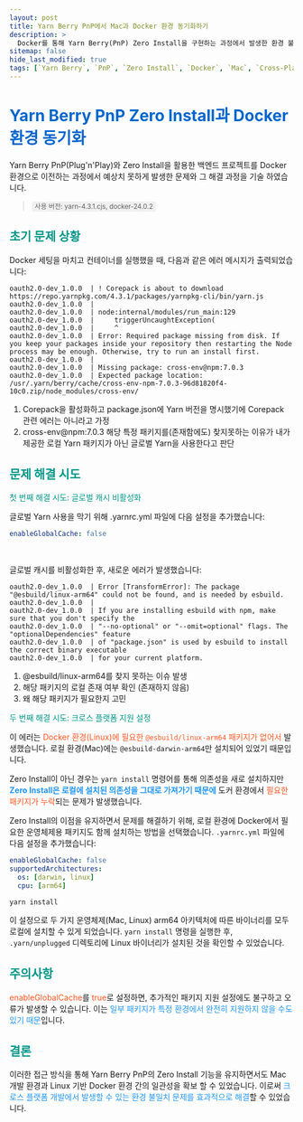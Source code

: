 ```yaml
---
layout: post
title: Yarn Berry PnP에서 Mac과 Docker 환경 동기화하기
description: >
  Docker를 통해 Yarn Berry(PnP) Zero Install을 구현하는 과정에서 발생한 환경 불일치 문제 해결 방법
sitemap: false
hide_last_modified: true
tags: [`Yarn Berry`, `PnP`, `Zero Install`, `Docker`, `Mac`, `Cross-Platform Development`]
---
```


# <span style="color: #0066cc;">Yarn Berry PnP Zero Install과 Docker 환경 동기화</span>

Yarn Berry PnP(Plug'n'Play)와 Zero Install을 활용한 백엔드 프로젝트를 Docker 환경으로 이전하는 과정에서 예상치 못하게 발생한 문제와 그 해결 과정을 기술 하였습니다.

> <small style="background-color: #f0f0f0; padding: 2px 5px; border-radius: 3px;">사용 버전: yarn-4.3.1.cjs, docker-24.0.2</small>

## <span style="color: #009688;">초기 문제 상황</span>

Docker 세팅을 마치고 컨테이너를 실행했을 때, 다음과 같은 에러 메시지가 출력되었습니다:

```terminal
oauth2.0-dev_1.0.0  | ! Corepack is about to download https://repo.yarnpkg.com/4.3.1/packages/yarnpkg-cli/bin/yarn.js
oauth2.0-dev_1.0.0  | 
oauth2.0-dev_1.0.0  | node:internal/modules/run_main:129
oauth2.0-dev_1.0.0  |     triggerUncaughtException(
oauth2.0-dev_1.0.0  |     ^
oauth2.0-dev_1.0.0  | Error: Required package missing from disk. If you keep your packages inside your repository then restarting the Node process may be enough. Otherwise, try to run an install first.
oauth2.0-dev_1.0.0  | 
oauth2.0-dev_1.0.0  | Missing package: cross-env@npm:7.0.3
oauth2.0-dev_1.0.0  | Expected package location: /usr/.yarn/berry/cache/cross-env-npm-7.0.3-96d81820f4-10c0.zip/node_modules/cross-env/
```

1. Corepack을 활성화하고 package.json에 Yarn 버전을 명시했기에 Corepack 관련 에러는 아니라고 가정
2. cross-env@npm:7.0.3 해당 특정 패키지를(존재함에도) 찾지못하는 이유가 내가 제공한 로컬 Yarn 패키지가 아닌 글로벌 Yarn을 사용한다고 판단

## <span style="color: #009688;">문제 해결 시도</span>


<span style="color: #009688;">첫 번째 해결 시도: 글로벌 캐시 비활성화</span>

글로벌 Yarn 사용을 막기 위해 .yarnrc.yml 파일에 다음 설정을 추가했습니다:

```yaml
enableGlobalCache: false
```

<br>


글로벌 캐시를 비활성화한 후, 새로운 에러가 발생했습니다:
```terminal
oauth2.0-dev_1.0.0  | Error [TransformError]: The package "@esbuild/linux-arm64" could not be found, and is needed by esbuild.
oauth2.0-dev_1.0.0  | 
oauth2.0-dev_1.0.0  | If you are installing esbuild with npm, make sure that you don't specify the
oauth2.0-dev_1.0.0  | "--no-optional" or "--omit=optional" flags. The "optionalDependencies" feature
oauth2.0-dev_1.0.0  | of "package.json" is used by esbuild to install the correct binary executable
oauth2.0-dev_1.0.0  | for your current platform.
```

1. @esbuild/linux-arm64를 찾지 못하는 이슈 발생
2. 해당 패키지의 로컬 존재 여부 확인 (존재하지 않음)
3. 왜 해당 패키지가 필요한지 고민

<span style="color: #009688;">두 번째 해결 시도: 크로스 플랫폼 지원 설정</span>

이 에러는 <span style="color: #FF5722;">Docker 환경(Linux)에 필요한 `@esbuild/linux-arm64` 패키지가 없어서</span> 발생했습니다. 로컬 환경(Mac)에는 `@esbuild-darwin-arm64`만 설치되어 있었기 때문입니다. 

Zero Install이 아닌 경우는 `yarn install` 명령어를 통해 의존성을 새로 설치하지만 <span style="color: #2196F3; font-weight: bold;">Zero Install은 로컬에 설치된 의존성을 그대로 가져가기 때문에</span> 도커 환경에서 <span style="color: #FF5722;">필요한 패키지가 누락</span>되는 문제가 발생했습니다.

Zero Install의 이점을 유지하면서 문제를 해결하기 위해, 로컬 환경에 Docker에서 필요한 운영체제용 패키지도 함께 설치하는 방법을 선택했습니다. `.yarnrc.yml` 파일에 다음 설정을 추가했습니다:

```yaml
enableGlobalCache: false
supportedArchitectures:
  os: [darwin, linux]
  cpu: [arm64]
```

```terminal
yarn install
```

이 설정으로 두 가지 운영체제(Mac, Linux) arm64 아키텍처에 따른 바이너리를 모두 로컬에 설치할 수 있게 되었습니다. `yarn install` 명령을 실행한 후, `.yarn/unplugged` 디렉토리에 Linux 바이너리가 설치된 것을 확인할 수 있었습니다.

## <span style="color: #009688;">주의사항</span>

<span style="color: #FF5722;">enableGlobalCache</span>를 <span style="color: #FF5722;">true</span>로 설정</span>하면, 추가적인 패키지 지원 설정에도 불구하고 오류가 발생할 수 있습니다. 이는 <span style="color: #2196F3;">일부 패키지가 특정 환경에서 완전히 지원하지 않을 수도  있기 때문</span>입니다.

## <span style="color: #009688;">결론</span>

이러한 접근 방식을 통해 Yarn Berry PnP의 Zero Install 기능을 유지하면서도 Mac 개발 환경과 Linux 기반 Docker 환경 간의 일관성을 확보 할 수 있었습니다. 이로써 <span style="color: #2196F3;">크로스 플랫폼 개발에서 발생할 수 있는 환경 불일치 문제를 효과적으로 해결</span>할 수 있었습니다.


